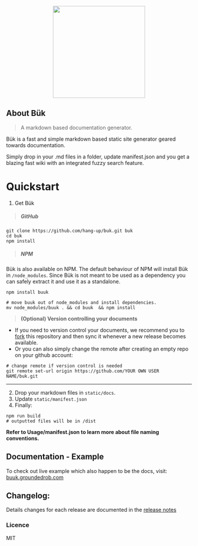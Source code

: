 <p align="center"><img src="http://groundedrob.com/images/projects/buk.png" height='250px'></p>

## About Bük
> A markdown based documentation generator.

Bük is a fast and simple markdown based static site generator geared towards documentation.

Simply drop in your .md files in a folder, update manifest.json and you get a blazing fast wiki with an integrated fuzzy search feature.

# Quickstart

1. Get Bük

> ##### GitHub

```shell
git clone https://github.com/hang-up/buk.git buk
cd buk
npm install
```

> ##### NPM
Bük is also available on NPM. The default behaviour of NPM will install Bük in `/node_modules`. Since Bük is not meant to be used as a dependency you can safely extract it and use it as a standalone.

```shell
npm install buuk

# move buuk out of node_modules and install dependencies.
mv node_modules/buuk . && cd buuk  && npm install
```
> **(Optional) Version controlling your documents**

- If you need to version control your documents, we recommend you to [fork](https://help.github.com/articles/fork-a-repo/) this repository and then sync it whenever a new release becomes available.
- Or you can also simply change the remote after creating an empty repo on your github account: 

```shell
# change remote if version control is needed
git remote set-url origin https://github.com/YOUR OWN USER NAME/buk.git
```

---

2. Drop your markdown files in `static/docs`.
3. Update `static/manifest.json`
4. Finally:
```shell
npm run build
# outputted files will be in /dist
```

**Refer to Usage/manifest.json to learn more about file naming conventions.** 

## Documentation - Example
To check out live example which also happen to be the docs, visit: [buuk.groundedrob.com](https://buuk.groundedrob.com)

## Changelog:
Details changes for each release are documented in the [release notes](https://github.com/hang-up/buk/releases)

### Licence
MIT


